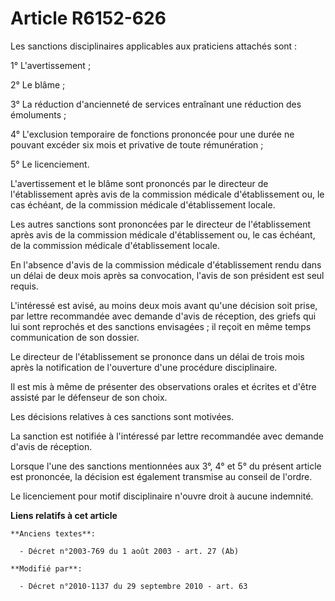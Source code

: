 # Article R6152-626

Les sanctions disciplinaires applicables aux praticiens attachés sont :

1° L'avertissement ;

2° Le blâme ;

3° La réduction d'ancienneté de services entraînant une réduction des émoluments ;

4° L'exclusion temporaire de fonctions prononcée pour une durée ne pouvant excéder six mois et privative de toute
rémunération ;

5° Le licenciement.

L'avertissement et le blâme sont prononcés par le directeur de l'établissement après avis de la commission médicale
d'établissement ou, le cas échéant, de la commission médicale d'établissement locale.

Les autres sanctions sont prononcées par le directeur de l'établissement après avis de la commission médicale d'établissement
ou, le cas échéant, de la commission médicale d'établissement locale.

En l'absence d'avis de la commission médicale d'établissement rendu dans un délai de deux mois après sa convocation, l'avis
de son président est seul requis. 

L'intéressé est avisé, au moins deux mois avant qu'une décision soit prise, par lettre recommandée avec demande d'avis de
réception, des griefs qui lui sont reprochés et des sanctions envisagées ; il reçoit en même temps communication de son
dossier.

Le directeur de l'établissement se prononce dans un délai de trois mois après la notification de l'ouverture d'une procédure
disciplinaire.

Il est mis à même de présenter des observations orales et écrites et d'être assisté par le défenseur de son choix.

Les décisions relatives à ces sanctions sont motivées.

La sanction est notifiée à l'intéressé par lettre recommandée avec demande d'avis de réception.

Lorsque l'une des sanctions mentionnées aux 3°, 4° et 5° du présent article est prononcée, la décision est également
transmise au conseil de l'ordre.

Le licenciement pour motif disciplinaire n'ouvre droit à aucune indemnité.

**Liens relatifs à cet article**

	**Anciens textes**:

	  - Décret n°2003-769 du 1 août 2003 - art. 27 (Ab)

	**Modifié par**:

	  - Décret n°2010-1137 du 29 septembre 2010 - art. 63
